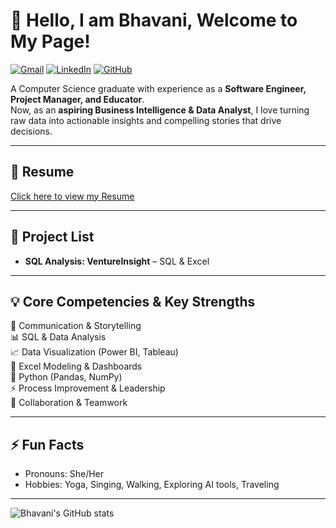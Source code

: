 # 👋 Hello, I am Bhavani, Welcome to My Page!
[![Gmail](https://img.shields.io/badge/Bhavani-orange?style=flat&logo=gmail)](mailto:Bhavanirams@gmail.com)
[![LinkedIn](https://img.shields.io/badge/LinkedIn-blue?style=flat&logo=linkedin)](https://www.linkedin.com/in/bhavani-bala)
[![GitHub](https://img.shields.io/badge/GitHub-black?style=flat&logo=github)](https://github.com/Bhavani-Balasubramanian)

A Computer Science graduate with experience as a **Software Engineer, Project Manager, and Educator**.  
Now, as an **aspiring Business Intelligence & Data Analyst**, I love turning raw data into actionable insights and compelling stories that drive decisions.

---

## 📄 Resume
[Click here to view my Resume](./Bhavani_Ram_Resume.pdf)

---

## 📂 Project List
- **SQL Analysis: VentureInsight** – SQL & Excel
 

<!--*(You can add screenshots or GIFs of dashboards in each repo for visual impact)* -->

---

## 💡 Core Competencies & Key Strengths
💬 Communication & Storytelling  
📊 SQL & Data Analysis  
📈 Data Visualization (Power BI, Tableau)  
📝 Excel Modeling & Dashboards  
🐍 Python (Pandas, NumPy)  
⚡ Process Improvement & Leadership  
🤝 Collaboration & Teamwork

---

## ⚡ Fun Facts
- Pronouns: She/Her  
- Hobbies: Yoga, Singing, Walking, Exploring AI tools, Traveling
---
![Bhavani's GitHub stats](https://github-readme-stats.vercel.app/api?username=BhavaniRam&show_icons=true&theme=radical)

